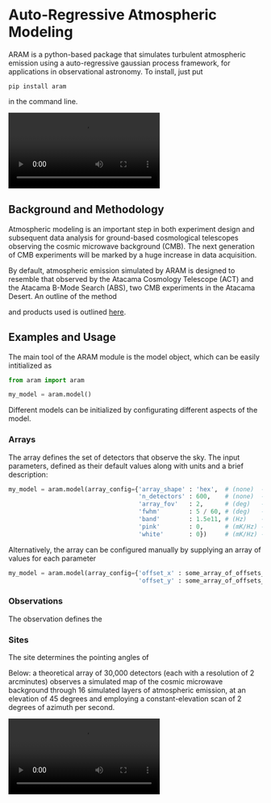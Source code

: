 # Auto-Regressive Atmospheric Modeling

ARAM is a python-based package that simulates turbulent atmospheric emission using a auto-regressive gaussian process framework, for applications in observational astronomy. To install, just put 

```console
pip install aram
```
in the command line. 

![Watch the video](https://user-images.githubusercontent.com/41275226/117060681-29009f80-acef-11eb-969e-d2e01a3c071c.mp4)

## Background and Methodology

Atmospheric modeling is an important step in both experiment design and subsequent data analysis for ground-based cosmological telescopes observing the cosmic microwave background (CMB). The next generation of CMB experiments will be marked by a huge increase in data acquisition.

By default, atmospheric emission simulated by ARAM is designed to resemble that observed by the Atacama Cosmology Telescope (ACT) and the Atacama B-Mode Search (ABS), two CMB experiments in the Atacama Desert. An outline of the method




 and products used is outlined [here](https://github.com/tomachito/aram/blob/main/README.md). 


## Examples and Usage 

The main tool of the ARAM module is the model object, which can be easily intitialized as 

```python
from aram import aram

my_model = aram.model()
```

Different models can be initialized by configurating different aspects of the model. 

### Arrays

The array defines the set of detectors that observe the sky. The input parameters, defined as their default values along with units and a brief description:

```python
my_model = aram.model(array_config={'array_shape' : 'hex',  # (none)  - the shape of the array. 
                                    'n_detectors' : 600,    # (none)  - the number of detectors. 
                                    'array_fov'   : 2,      # (deg)   - maximum separation of detectors, in degrees. 
                                    'fwhm'        : 5 / 60, # (deg)   - the full-width at half-maximum of the beams.
                                    'band'        : 1.5e11, # (Hz)    - the observing band of the detectors, in Hz. 
                                    'pink'        : 0,      # (mK/Hz) - scale factor for the pink noise spectrum. 
                                    'white'       : 0})     # (mK/Hz) - scale factor for the white noise spectrum. 
```
Alternatively, the array can be configured manually by supplying an array of values for each parameter
```python
my_model = aram.model(array_config={'offset_x' : some_array_of_offsets_in_radians_x,  
                                    'offset_y' : some_array_of_offsets_in_radians_y})
```



### Observations

The observation defines the 

### Sites

The site determines the pointing angles of 



Below: a theoretical array of 30,000 detectors (each with a resolution of 2 arcminutes) observes a simulated map of the cosmic microwave background through 16 simulated layers of atmospheric emission, at an elevation of 45 degrees and employing a constant-elevation scan of 2 degrees of azimuth per second. 

![Watch the video](https://user-images.githubusercontent.com/41275226/115489537-539c2400-a22a-11eb-9f3f-013b4c5e8f6a.mp4)

